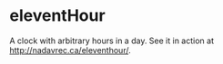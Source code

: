 # eleventHour
A clock with arbitrary hours in a day. See it in action at http://nadavrec.ca/eleventhour/.
